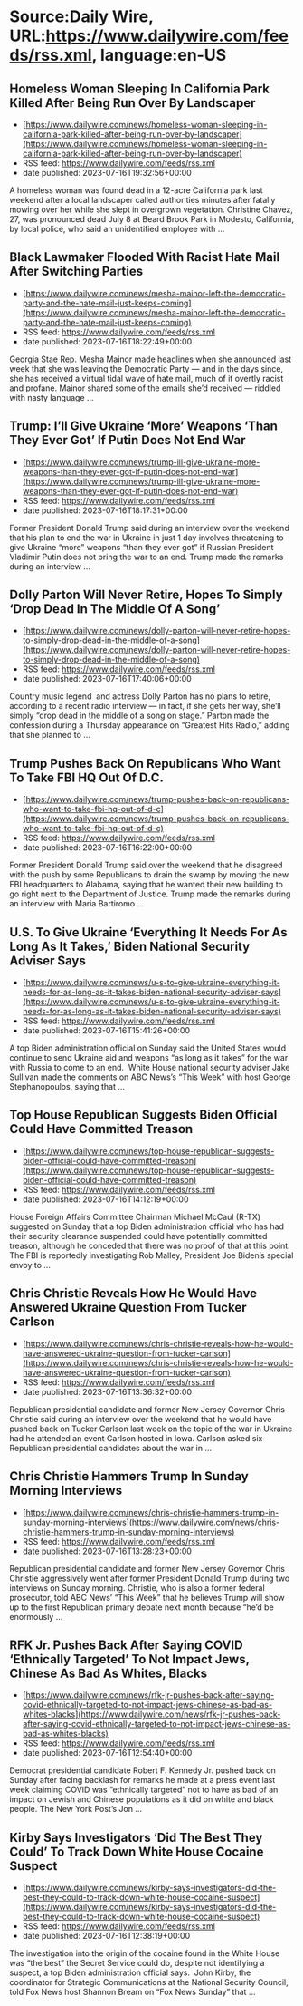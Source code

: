 # Source:Daily Wire, URL:https://www.dailywire.com/feeds/rss.xml, language:en-US

## Homeless Woman Sleeping In California Park Killed After Being Run Over By Landscaper
 - [https://www.dailywire.com/news/homeless-woman-sleeping-in-california-park-killed-after-being-run-over-by-landscaper](https://www.dailywire.com/news/homeless-woman-sleeping-in-california-park-killed-after-being-run-over-by-landscaper)
 - RSS feed: https://www.dailywire.com/feeds/rss.xml
 - date published: 2023-07-16T19:32:56+00:00

A homeless woman was found dead in a 12-acre California park last weekend after a local landscaper called authorities minutes after fatally mowing over her while she slept in overgrown vegetation. Christine Chavez, 27, was pronounced dead July 8 at Beard Brook Park in Modesto, California, by local police, who said an unidentified employee with ...

## Black Lawmaker Flooded With Racist Hate Mail After Switching Parties
 - [https://www.dailywire.com/news/mesha-mainor-left-the-democratic-party-and-the-hate-mail-just-keeps-coming](https://www.dailywire.com/news/mesha-mainor-left-the-democratic-party-and-the-hate-mail-just-keeps-coming)
 - RSS feed: https://www.dailywire.com/feeds/rss.xml
 - date published: 2023-07-16T18:22:49+00:00

Georgia Stae Rep. Mesha Mainor made headlines when she announced last week that she was leaving the Democratic Party — and in the days since, she has received a virtual tidal wave of hate mail, much of it overtly racist and profane. Mainor shared some of the emails she&#8217;d received — riddled with nasty language ...

## Trump: I’ll Give Ukraine ‘More’ Weapons ‘Than They Ever Got’ If Putin Does Not End War
 - [https://www.dailywire.com/news/trump-ill-give-ukraine-more-weapons-than-they-ever-got-if-putin-does-not-end-war](https://www.dailywire.com/news/trump-ill-give-ukraine-more-weapons-than-they-ever-got-if-putin-does-not-end-war)
 - RSS feed: https://www.dailywire.com/feeds/rss.xml
 - date published: 2023-07-16T18:17:31+00:00

Former President Donald Trump said during an interview over the weekend that his plan to end the war in Ukraine in just 1 day involves threatening to give Ukraine &#8220;more&#8221; weapons &#8220;than they ever got&#8221; if Russian President Vladimir Putin does not bring the war to an end. Trump made the remarks during an interview ...

## Dolly Parton Will Never Retire, Hopes To Simply ‘Drop Dead In The Middle Of A Song’
 - [https://www.dailywire.com/news/dolly-parton-will-never-retire-hopes-to-simply-drop-dead-in-the-middle-of-a-song](https://www.dailywire.com/news/dolly-parton-will-never-retire-hopes-to-simply-drop-dead-in-the-middle-of-a-song)
 - RSS feed: https://www.dailywire.com/feeds/rss.xml
 - date published: 2023-07-16T17:40:06+00:00

Country music legend  and actress Dolly Parton has no plans to retire, according to a recent radio interview — in fact, if she gets her way, she&#8217;ll simply &#8220;drop dead in the middle of a song on stage.&#8221; Parton made the confession during a Thursday appearance on &#8220;Greatest Hits Radio,&#8221; adding that she planned to ...

## Trump Pushes Back On Republicans Who Want To Take FBI HQ Out Of D.C.
 - [https://www.dailywire.com/news/trump-pushes-back-on-republicans-who-want-to-take-fbi-hq-out-of-d-c](https://www.dailywire.com/news/trump-pushes-back-on-republicans-who-want-to-take-fbi-hq-out-of-d-c)
 - RSS feed: https://www.dailywire.com/feeds/rss.xml
 - date published: 2023-07-16T16:22:00+00:00

Former President Donald Trump said over the weekend that he disagreed with the push by some Republicans to drain the swamp by moving the new FBI headquarters to Alabama, saying that he wanted their new building to go right next to the Department of Justice. Trump made the remarks during an interview with Maria Bartiromo ...

## U.S. To Give Ukraine ‘Everything It Needs For As Long As It Takes,’ Biden National Security Adviser Says
 - [https://www.dailywire.com/news/u-s-to-give-ukraine-everything-it-needs-for-as-long-as-it-takes-biden-national-security-adviser-says](https://www.dailywire.com/news/u-s-to-give-ukraine-everything-it-needs-for-as-long-as-it-takes-biden-national-security-adviser-says)
 - RSS feed: https://www.dailywire.com/feeds/rss.xml
 - date published: 2023-07-16T15:41:26+00:00

A top Biden administration official on Sunday said the United States would continue to send Ukraine aid and weapons “as long as it takes” for the war with Russia to come to an end.  White House national security adviser Jake Sullivan made the comments on ABC News’s “This Week” with host George Stephanopoulos, saying that ...

## Top House Republican Suggests Biden Official Could Have Committed Treason
 - [https://www.dailywire.com/news/top-house-republican-suggests-biden-official-could-have-committed-treason](https://www.dailywire.com/news/top-house-republican-suggests-biden-official-could-have-committed-treason)
 - RSS feed: https://www.dailywire.com/feeds/rss.xml
 - date published: 2023-07-16T14:12:19+00:00

House Foreign Affairs Committee Chairman Michael McCaul (R-TX) suggested on Sunday that a top Biden administration official who has had their security clearance suspended could have potentially committed treason, although he conceded that there was no proof of that at this point. The FBI is reportedly investigating Rob Malley, President Joe Biden’s special envoy to ...

## Chris Christie Reveals How He Would Have Answered Ukraine Question From Tucker Carlson
 - [https://www.dailywire.com/news/chris-christie-reveals-how-he-would-have-answered-ukraine-question-from-tucker-carlson](https://www.dailywire.com/news/chris-christie-reveals-how-he-would-have-answered-ukraine-question-from-tucker-carlson)
 - RSS feed: https://www.dailywire.com/feeds/rss.xml
 - date published: 2023-07-16T13:36:32+00:00

Republican presidential candidate and former New Jersey Governor Chris Christie said during an interview over the weekend that he would have pushed back on Tucker Carlson last week on the topic of the war in Ukraine had he attended an event Carlson hosted in Iowa. Carlson asked six Republican presidential candidates about the war in ...

## Chris Christie Hammers Trump In Sunday Morning Interviews
 - [https://www.dailywire.com/news/chris-christie-hammers-trump-in-sunday-morning-interviews](https://www.dailywire.com/news/chris-christie-hammers-trump-in-sunday-morning-interviews)
 - RSS feed: https://www.dailywire.com/feeds/rss.xml
 - date published: 2023-07-16T13:28:23+00:00

Republican presidential candidate and former New Jersey Governor Chris Christie aggressively went after former President Donald Trump during two interviews on Sunday morning. Christie, who is also a former federal prosecutor, told ABC News&#8217; &#8220;This Week&#8221; that he believes Trump will show up to the first Republican primary debate next month because &#8220;he’d be enormously ...

## RFK Jr. Pushes Back After Saying COVID ‘Ethnically Targeted’ To Not Impact Jews, Chinese As Bad As Whites, Blacks
 - [https://www.dailywire.com/news/rfk-jr-pushes-back-after-saying-covid-ethnically-targeted-to-not-impact-jews-chinese-as-bad-as-whites-blacks](https://www.dailywire.com/news/rfk-jr-pushes-back-after-saying-covid-ethnically-targeted-to-not-impact-jews-chinese-as-bad-as-whites-blacks)
 - RSS feed: https://www.dailywire.com/feeds/rss.xml
 - date published: 2023-07-16T12:54:40+00:00

Democrat presidential candidate Robert F. Kennedy Jr. pushed back on Sunday after facing backlash for remarks he made at a press event last week claiming COVID was &#8220;ethnically targeted&#8221; not to have as bad of an impact on Jewish and Chinese populations as it did on white and black people. The New York Post&#8217;s Jon ...

## Kirby Says Investigators ‘Did The Best They Could’ To Track Down White House Cocaine Suspect
 - [https://www.dailywire.com/news/kirby-says-investigators-did-the-best-they-could-to-track-down-white-house-cocaine-suspect](https://www.dailywire.com/news/kirby-says-investigators-did-the-best-they-could-to-track-down-white-house-cocaine-suspect)
 - RSS feed: https://www.dailywire.com/feeds/rss.xml
 - date published: 2023-07-16T12:38:19+00:00

The investigation into the origin of the cocaine found in the White House was “the best” the Secret Service could do, despite not identifying a suspect, a top Biden administration official says.  John Kirby, the coordinator for Strategic Communications at the National Security Council, told Fox News host Shannon Bream on “Fox News Sunday” that ...

